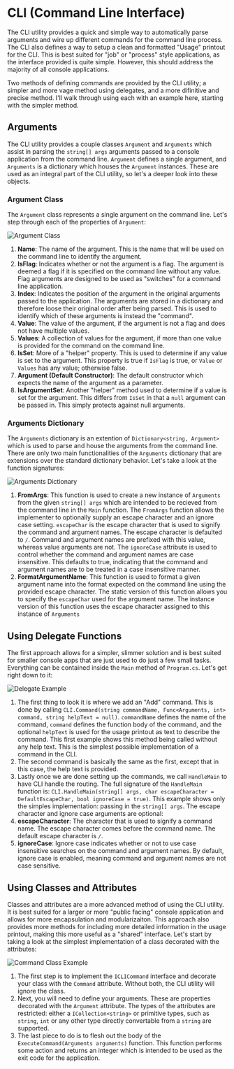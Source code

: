 # CLI (Command Line Interface)
The CLI utility provides a quick and simple way to automatically parse arguments and wire up different commands for the command line process.  The CLI also defines a way to setup a clean and formatted "Usage" printout for the CLI.  This is best suited for "job" or "process" style applications, as the interface provided is quite simple.  However, this should address the majority of all console applications.

Two methods of defining commands are provided by the CLI utility; a simpler and more vage method using delegates, and a more difinitive and precise method.  I'll walk through using each with an example here, starting with the simpler method.

## Arguments
The CLI utility provides a couple classes `Argument` and `Arguments` which assist in parsing the `string[] args` arguments passed to a console application from the command line. `Argument` defines a single argument, and `Arguments` is a dictionary which houses the `Argument` instances.  These are used as an integral part of the CLI utility, so let's a deeper look into these objects.

### Argument Class
The `Argument` class represents a single argument on the command line.  Let's step through each of the properties of `Argument`:

![Argument Class](http://i.imgur.com/iKUd0QL.png)

1. **Name**: The name of the argument.  This is the name that will be used on the command line to identify the argument.
2. **IsFlag**: Indicates whether or not the argument is a flag.  The argument is deemed a flag if it is specified on the command line without any value.  Flag arguments are designed to be used as "switches" for a command line application.
3. **Index**: Indicates the position of the argument in the original arguments passed to the application.  The arguments are stored in a dictionary and therefore loose their original order after being parsed.  This is used to identify which of these arguments is instead the "command".
4. **Value**: The value of the argument, if the argument is not a flag and does not have multiple values.
5. **Values**: A collection of values for the argument, if more than one value is provided for the command on the command line.
6. **IsSet**: More of a "helper" property.  This is used to determine if any value is set to the argument.  This property is true if `IsFlag` is true, or `Value` or `Values` has any value; otherwise false.
7. **Argument (Default Constructor)**: The default constructor which expects the name of the argument as a parameter.
8. **IsArgumentSet**: Another "helper" method used to determine if a value is set for the argument.  This differs from `IsSet` in that a `null` argument can be passed in.  This simply protects against null arguments.

### Arguments Dictionary
The `Arguments` dictionary is an extention of `Dictionary<string, Argument>` which is used to parse and house the arguments from the command line.  There are only two main functionalities of the `Arguments` dictionary that are extensions over the standard dictionary behavior.  Let's take a look at the function signatures:

![Arguments Dictionary](http://i.imgur.com/Y0o9deK.png)

1. **FromArgs**: This function is used to create a new instance of `Arguments` from the given `string[] args` which are intended to be recieved from the command line in the `Main` function.  The `FromArgs` function allows the implementer to optionally supply an escape character and an ignore case setting.  `escapeChar` is the escape character that is used to signify the command and argument names.  The escape character is defaulted to `/`.  Command and argument names are prefixed with this value, whereas value arguments are not.  The `ignoreCase` attribute is used to control whether the command and argument names are case insensitive.  This defaults to true, indicating that the command and argument names are to be treated in a case insensitive manner.
2. **FormatArgumentName**: This function is used to format a given argument name into the format expected on the command line using the provided escape character.  The static version of this function allows you to specify the `escapeChar` used for the argument name.  The instance version of this function uses the escape character assigned to this instance of `Arguments`

## Using Delegate Functions
The first approach allows for a simpler, slimmer solution and is best suited for smaller console apps that are just used to do just a few small tasks.  Everything can be contained inside the `Main` method of `Program.cs`.  Let's get right down to it:

![Delegate Example](http://i.imgur.com/sf19znU.png)

1. The first thing to look it is where we add an "Add" command.  This is done by calling `CLI.Command(string commandName, Func<Arguments, int> command, string helpText = null)`.  `commandName` defines the name of the command, `command` defines the function body of the command, and the optional `helpText` is used for the usage printout as text to describe the command.  This first example shows this method being called without any help text.  This is the simplest possible implementation of a command in the CLI.
2. The second command is basically the same as the first, except that in this case, the help text is provided.
3. Lastly once we are done setting up the commands, we call `HandleMain` to have CLI handle the routing.  The full signature of the `HandleMain` function is: `CLI.HandleMain(string[] args, char escapeCharacter = DefaultEscapeChar, bool ignoreCase = true)`.  This example shows only the simples implementation: passing in the `string[] args`.  The escape character and ignore case arguments are optional:
  1. **escapeCharacter**: The character that is used to signify a command name.  The escape character comes before the command name.  The default escape character is `/`.
  2. **ignoreCase**: Ignore case indicates whether or not to use case insensitive searches on the command and argument names.  By default, ignore case is enabled, meaning command and argument names are not case sensitive.

## Using Classes and Attributes
Classes and attributes are a more advanced method of using the CLI utility.  It is best suited for a larger or more "public facing" console application and allows for more encapsulation and modularizaiton.  This approach also provides more methods for including more detailed information in the usage printout, making this more useful as a "shared" interface.  Let's start by taking a look at the simplest implementation of a class decorated with the attributes:

![Command Class Example](http://i.imgur.com/qXMv8GK.png)

1. The first step is to implement the `ICLICommand` interface and decorate your class with the `Command` attribute.  Without both, the CLI utility will ignore the class.
2. Next, you will need to define your arguments.  These are properties decorated with the `Argument` attribute.  The types of the attributes are restricted: either a `ICollection<string>` or primitive types, such as `string`, `int` or any other type directly convertable from a `string` are supported.
3. The last piece to do is to flesh out the body of the `ExecuteCommand(Arguments arguments)` function.  This function performs some action and returns an integer which is intended to be used as the exit code for the application.


